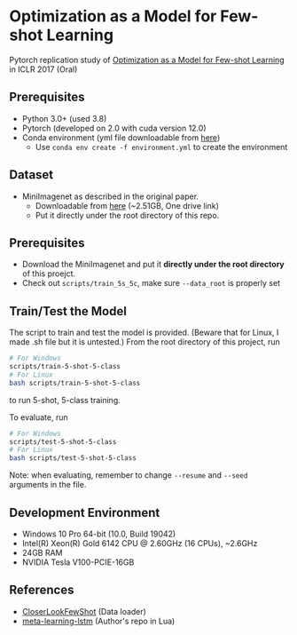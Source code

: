 # Optimization as a Model for Few-shot Learning
Pytorch replication study of [Optimization as a Model for Few-shot Learning](https://openreview.net/forum?id=rJY0-Kcll) in ICLR 2017 (Oral)

## Prerequisites
- Python 3.0+ (used 3.8)
- Pytorch (developed on 2.0 with cuda version 12.0)
- Conda environment (yml file downloadable from [here](https://purdue0-my.sharepoint.com/:u:/g/personal/jung199_purdue_edu/EXcelSEWGo5Gt4291iTlEEIBxClTEeZarKbU1vMNkBic6w?e=4ozDQC))
  - Use `conda env create -f environment.yml` to create the environment

## Dataset
- MiniImagenet as described in the original paper. 
  - Downloadable from [here](https://purdue0-my.sharepoint.com/:u:/g/personal/jung199_purdue_edu/EdI7dATMbHVNp7QILyhn5YsB3i3BHq6glKEOYOZblTTzpw?e=Adbwus) (~2.51GB, One drive link)
  - Put it directly under the root directory of this repo.


## Prerequisites
- Download the MiniImagenet and put it **directly under the root directory** of this proejct.
- Check out `scripts/train_5s_5c`, make sure `--data_root` is properly set

## Train/Test the Model
The script to train and test the model is provided. (Beware that for Linux, I made .sh file but it is untested.)
From the root directory of this project, run
```bash
# For Windows
scripts/train-5-shot-5-class
# For Linux
bash scripts/train-5-shot-5-class
```
to run 5-shot, 5-class training. 

To evaluate, run 
```bash
# For Windows
scripts/test-5-shot-5-class
# For Linux
bash scripts/test-5-shot-5-class
```
Note: when evaluating, remember to change `--resume` and `--seed` arguments in the file.

## Development Environment
- Windows 10 Pro 64-bit (10.0, Build 19042)
- Intel(R) Xeon(R) Gold 6142 CPU @ 2.60GHz (16 CPUs), ~2.6GHz
- 24GB RAM
- NVIDIA Tesla V100-PCIE-16GB


## References
- [CloserLookFewShot](https://github.com/wyharveychen/CloserLookFewShot) (Data loader)
- [meta-learning-lstm](https://github.com/twitter/meta-learning-lstm) (Author's repo in Lua)

